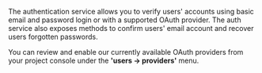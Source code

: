 The authentication service allows you to verify users' accounts using basic email and password login or with a supported OAuth provider. The auth service also exposes methods to confirm users' email account and recover users forgotten passwords.

You can review and enable our currently available OAuth providers from your project console under the **'users -> providers'** menu.